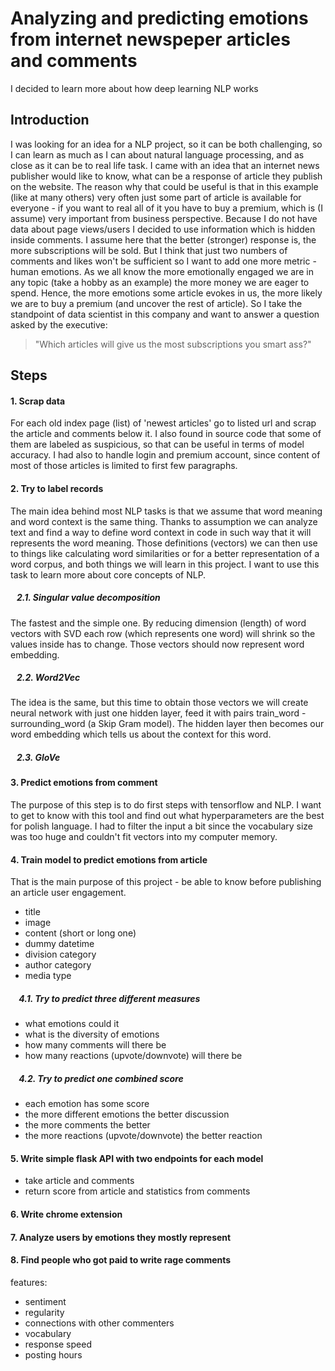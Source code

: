 # Analyzing and predicting emotions from internet newspeper articles and comments
I decided to learn more about how deep learning NLP works

## Introduction
I was looking for an idea for a NLP project, so it can be both challenging, so I can learn as much as I can about
natural language processing, and as close as it can be to real life task. I came with an idea that an internet
news publisher would like to know, what can be a response of article they publish on the website. The reason why
that could be useful is that in this example (like at many others) very often just some part of article is available
for everyone - if you want to real all of it you have to buy a premium, which is (I assume) very important from
business perspective.
Because I do not have data about page views/users I decided to use information which is hidden inside comments. I assume
here that the better (stronger) response is, the more subscriptions will be sold. But I think that just two numbers of
comments and likes won't be sufficient so I want to add one more metric - human emotions. As we all know the more
emotionally engaged we are in any topic (take a hobby as an example) the more money we are eager to spend. Hence, the
more emotions some article evokes in us, the more likely we are to buy a premium (and uncover the rest of article).
So I take the standpoint of data scientist in this company and want to answer a question asked by the executive:
> "Which articles will give us the most subscriptions you smart ass?"

## Steps

#### 1. Scrap data
For each old index page (list) of 'newest articles' go to listed url and scrap the article and comments below it. I also found in source code that some of them are labeled as suspicious, so that can be useful in terms of model accuracy. I had also to handle login and premium account, since content of most of those articles is limited to first few paragraphs.

#### 2. Try to label records
The main idea behind most NLP tasks is that we assume that word meaning and word context is the same thing. Thanks to assumption we can analyze text and find a way to define word context in code in such way that it will represents the word meaning. Those definitions (vectors) we can then use to things like calculating word similarities or for a better representation of a word corpus, and both things we will learn in this project.
I want to use this task to learn more about core concepts of NLP.

##### &nbsp;&nbsp;&nbsp;2.1. Singular value decomposition
The fastest and the simple one. By reducing dimension (length) of word
vectors with SVD each row (which represents one word) will shrink so the
values inside has to change. Those vectors should now represent word embedding.


##### &nbsp;&nbsp;&nbsp;2.2. Word2Vec
The idea is the same, but this time to obtain those vectors we will create neural network with just one hidden layer, feed it with pairs train_word - surrounding_word (a Skip Gram model). The hidden layer then becomes our word embedding which tells us about the context for this word.

##### &nbsp;&nbsp;&nbsp;2.3. GloVe



#### 3. Predict emotions from comment
The purpose of this step is to do first steps with tensorflow and NLP. I want to get to know with
this tool and find out what hyperparameters are the best for polish language. I had to filter the input
a bit since the vocabulary size was too huge and couldn't fit vectors into my computer memory.

#### 4. Train model to predict emotions from article
That is the main purpose of this project - be able to know before publishing an article user engagement.

- title
- image
- content (short or long one)
- dummy datetime
- division category
- author category
- media type

##### &nbsp;&nbsp;&nbsp; 4.1. Try to predict three different measures
- what emotions could it
- what is the diversity of emotions
- how many comments will there be
- how many reactions (upvote/downvote) will there be

##### &nbsp;&nbsp;&nbsp; 4.2. Try to predict one combined score
- each emotion has some score
- the more different emotions the better discussion
- the more comments the better
- the more reactions (upvote/downvote) the better reaction

#### 5. Write simple flask API with two endpoints for each model
- take article and comments
- return score from article and statistics from comments

#### 6. Write chrome extension

#### 7. Analyze users by emotions they mostly represent

#### 8. Find people who got paid to write rage comments

features:
- sentiment
- regularity
- connections with other commenters
- vocabulary
- response speed
- posting hours
